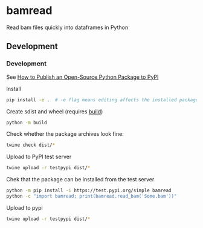 # bamread

Read bam files quickly into dataframes in Python

## Development

### Development

See [How to Publish an Open-Source Python Package to PyPI](https://realpython.com/pypi-publish-python-package/)

Install

```bash
pip install -e .  # -e flag means editing affects the installed package
```

Create sdist and wheel (requires [build](https://pypa-build.readthedocs.io/en/stable/))

```bash
python -m build
```

Check whether the package archives look fine:

```bash
twine check dist/*
```

Upload to PyPI test server

```bash
twine upload -r testpypi dist/*
```

Chek that the package can be installed from the test server

```bash
python -m pip install -i https://test.pypi.org/simple bamread
python -c "import bamread; print(bamread.read_bam('Some.bam'))"
```

Upload to pypi

```bash
twine upload -r testpypi dist/*
```
